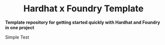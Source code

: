 # <h1 align="center"> Hardhat x Foundry Template </h1>

**Template repository for getting started quickly with Hardhat and Foundry in one project**

Simple Test
